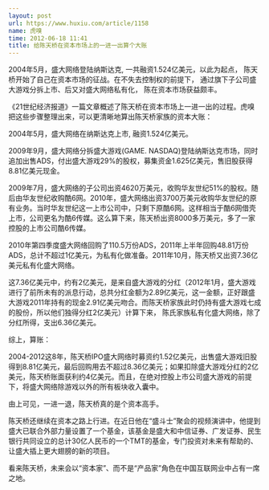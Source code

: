 ```yaml
---
layout: post
url: https://www.huxiu.com/article/1158
name: 虎嗅
time: 2012-06-18 11:41
title: 给陈天桥在资本市场上的一进一出算个大账
---
```

2004年5月，盛大网络登陆纳斯达克, 一共融资1.524亿美元，以此为起点， 陈天桥开始了自己在资本市场的征战。在不失去控制权的前提下， 通过旗下子公司盛大游戏分拆上市、后又对盛大网络私有化， 陈在资本市场获益颇丰。

《21世纪经济报道》一篇文章概述了陈天桥在资本市场上一进一出的过程。虎嗅把这些步骤整理出来，可以更清晰地算出陈天桥家族的资本大账：

2004年5月，盛大网络在纳斯达克上市, 融资1.524亿美元。

2009年9月，盛大网络分拆盛大游戏(GAME. NASDAQ)登陆纳斯达克市场，同时追加出售ADS，付出盛大游戏29%的股权，募集资金1.625亿美元，售旧股获得8.81亿美元现金。

2009年7月，盛大网络的子公司出资4620万美元，收购华友世纪51%的股权。随后由华友世纪收购酷6网。2010年，盛大网络出资3700万美元收购华友世纪的原有业务。当时华友世纪这一上市公司中，只剩下原酷6网。这样相当于酷6网借壳上市，公司更名为酷6传媒。这么算下来，陈天桥出资8000多万美元，多了一家控股的上市公司酷6传媒。

2010年第四季度盛大网络回购了110.5万份ADS，2011年上半年回购48.81万份ADS，总计不超过1亿美元，为私有化做准备。2011年10月，陈天桥又出资7.36亿美元私有化盛大网络。

这7.36亿美元中，约有2亿美元，是来自盛大游戏的分红（2012年1月，盛大游戏进行了前所未有的派息行动，总共分红金额为2.89亿美元，这一金额，正好跟盛大游戏2011年持有的现金2.91亿美元吻合。而陈天桥家族此时仍持有盛大游戏七成的股份，所以他们独得分红2亿美元）计算下来， 陈氏家族私有化盛大网络，除了分红所得，支出6.36亿美元。

综上，算账：

2004-2012这8年，陈天桥IPO盛大网络时募资约1.52亿美元，出售盛大游戏旧股得到8.81亿美元，最后回购用去不超过8.36亿美元；如果扣除盛大游戏分红的2亿美元，陈天桥账面获利约4亿美元。而且，在绝对控股上市公司盛大游戏的前提下，将盛大网络除游戏以外的所有板块收入囊中。

由上可见，一进一退，陈天桥真的是个资本高手。

陈天桥还继续在资本之路上行进。在近日他在“盛斗士”聚会的视频演讲中，他提到盛大已联合外部力量设置了一个基金，该基金是盛大和中信证券、广发证券、民生银行共同设立的总计30亿人民币的一个TMT的基金，专门投资对未来有帮助的、让盛大插上更大翅膀的新的项目。

看来陈天桥，未来会以“资本家”、而不是“产品家”角色在中国互联网业中占有一席之地。

